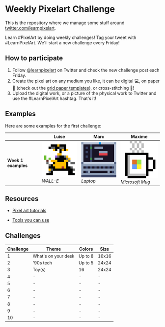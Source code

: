 # Weekly Pixelart Challenge

This is the repository where we manage some stuff around [twitter.com/learnpixelart](https://twitter.com/learnpixelart).

Learn #PixelArt by doing weekly challenges! Tag your tweet with #LearnPixelArt. We'll start a new challenge every Friday!

## How to participate

1. Follow [@learnpixelart](https://twitter.com/learnpixelart) on Twitter and check the  new challenge post each Friday.
2. Create the pixel art on any medium you like, it can be digital 💻, on paper 📄 (check out the [grid paper templates](grid-paper)), or cross-stitching 🧵!
3. Upload the digital work, or a picture of the physical work to Twitter and use the #LearnPixelArt hashtag. That's it!

## Examples

Here are some examples for the first challenge:

|  | Luise | Marc | Maxime |
| - | - | - | - |
| **Week 1 examples** | ![WALL-E by Luise](/week1/walle-pixelartchallenge.png) <br/>*WALL-E* | ![Laptop by Marc](/week1/laptop-marcduiker.png)<br/>*Laptop* | ![Microsoft Mug by Maxime](week1/MicrosoftMug.png)<br/>*Microsoft Mug* |

## Resources

* [Pixel art tutorials](https://lospec.com/articles/pixel-art-where-to-start/)

* [Tools you can use](https://lospec.com/pixel-art-software-list)

## Challenges

| Challenge | Theme | Colors | Size
| - | - | - | -
| 1 | What's on your desk | Up to 8 | 16x16
| 2 | '90s tech | Up to 5 | 24x24
| 3 | Toy(s) | 16 | 24x24
| 4 | - | - | -
| 5 | - | - | -
| 6 | - | - | -
| 7 | - | - | -
| 8 | - | - | -
| 9 | - | - | -
| 10 | - | - | -
